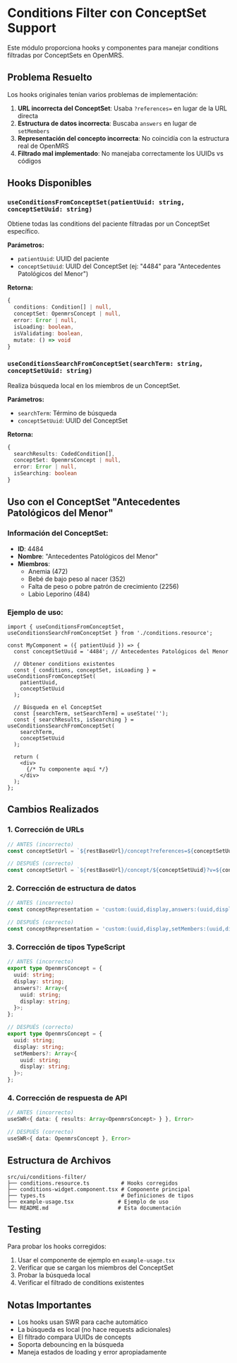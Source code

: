 # Conditions Filter con ConceptSet Support

Este módulo proporciona hooks y componentes para manejar conditions filtradas por ConceptSets en OpenMRS.

## Problema Resuelto

Los hooks originales tenían varios problemas de implementación:

1. **URL incorrecta del ConceptSet**: Usaba `?references=` en lugar de la URL directa
2. **Estructura de datos incorrecta**: Buscaba `answers` en lugar de `setMembers`
3. **Representación del concepto incorrecta**: No coincidía con la estructura real de OpenMRS
4. **Filtrado mal implementado**: No manejaba correctamente los UUIDs vs códigos

## Hooks Disponibles

### `useConditionsFromConceptSet(patientUuid: string, conceptSetUuid: string)`

Obtiene todas las conditions del paciente filtradas por un ConceptSet específico.

**Parámetros:**
- `patientUuid`: UUID del paciente
- `conceptSetUuid`: UUID del ConceptSet (ej: "4484" para "Antecedentes Patológicos del Menor")

**Retorna:**
```typescript
{
  conditions: Condition[] | null,
  conceptSet: OpenmrsConcept | null,
  error: Error | null,
  isLoading: boolean,
  isValidating: boolean,
  mutate: () => void
}
```

### `useConditionsSearchFromConceptSet(searchTerm: string, conceptSetUuid: string)`

Realiza búsqueda local en los miembros de un ConceptSet.

**Parámetros:**
- `searchTerm`: Término de búsqueda
- `conceptSetUuid`: UUID del ConceptSet

**Retorna:**
```typescript
{
  searchResults: CodedCondition[],
  conceptSet: OpenmrsConcept | null,
  error: Error | null,
  isSearching: boolean
}
```

## Uso con el ConceptSet "Antecedentes Patológicos del Menor"

### Información del ConceptSet:
- **ID**: 4484
- **Nombre**: "Antecedentes Patológicos del Menor"
- **Miembros**:
  - Anemia (472)
  - Bebé de bajo peso al nacer (352)
  - Falta de peso o pobre patrón de crecimiento (2256)
  - Labio Leporino (484)

### Ejemplo de uso:

```tsx
import { useConditionsFromConceptSet, useConditionsSearchFromConceptSet } from './conditions.resource';

const MyComponent = ({ patientUuid }) => {
  const conceptSetUuid = '4484'; // Antecedentes Patológicos del Menor
  
  // Obtener conditions existentes
  const { conditions, conceptSet, isLoading } = useConditionsFromConceptSet(
    patientUuid, 
    conceptSetUuid
  );
  
  // Búsqueda en el ConceptSet
  const [searchTerm, setSearchTerm] = useState('');
  const { searchResults, isSearching } = useConditionsSearchFromConceptSet(
    searchTerm, 
    conceptSetUuid
  );
  
  return (
    <div>
      {/* Tu componente aquí */}
    </div>
  );
};
```

## Cambios Realizados

### 1. Corrección de URLs
```typescript
// ANTES (incorrecto)
const conceptSetUrl = `${restBaseUrl}/concept?references=${conceptSetUuid}&v=${conceptRepresentation}`;

// DESPUÉS (correcto)
const conceptSetUrl = `${restBaseUrl}/concept/${conceptSetUuid}?v=${conceptRepresentation}`;
```

### 2. Corrección de estructura de datos
```typescript
// ANTES (incorrecto)
const conceptRepresentation = 'custom:(uuid,display,answers:(uuid,display))';

// DESPUÉS (correcto)
const conceptRepresentation = 'custom:(uuid,display,setMembers:(uuid,display))';
```

### 3. Corrección de tipos TypeScript
```typescript
// ANTES (incorrecto)
export type OpenmrsConcept = {
  uuid: string;
  display: string;
  answers?: Array<{
    uuid: string;
    display: string;
  }>;
};

// DESPUÉS (correcto)
export type OpenmrsConcept = {
  uuid: string;
  display: string;
  setMembers?: Array<{
    uuid: string;
    display: string;
  }>;
};
```

### 4. Corrección de respuesta de API
```typescript
// ANTES (incorrecto)
useSWR<{ data: { results: Array<OpenmrsConcept> } }, Error>

// DESPUÉS (correcto)
useSWR<{ data: OpenmrsConcept }, Error>
```

## Estructura de Archivos

```
src/ui/conditions-filter/
├── conditions.resource.ts          # Hooks corregidos
├── conditions-widget.component.tsx # Componente principal
├── types.ts                        # Definiciones de tipos
├── example-usage.tsx              # Ejemplo de uso
└── README.md                      # Esta documentación
```

## Testing

Para probar los hooks corregidos:

1. Usar el componente de ejemplo en `example-usage.tsx`
2. Verificar que se cargan los miembros del ConceptSet
3. Probar la búsqueda local
4. Verificar el filtrado de conditions existentes

## Notas Importantes

- Los hooks usan SWR para cache automático
- La búsqueda es local (no hace requests adicionales)
- El filtrado compara UUIDs de concepts
- Soporta debouncing en la búsqueda
- Maneja estados de loading y error apropiadamente
